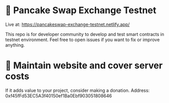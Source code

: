 # 🥞 Pancake Swap Exchange Testnet

Live at: https://pancakeswap-exchange-testnet.netlify.app/

This repo is for developer community to develop and test smart contracts in testnet environment.
Feel free to open issues if you want to fix or improve anything.

# 🤝 Maintain website and cover server costs
If it adds value to your project, consider making a donation.
Address: 0xf45fFd53EC5A3f40150ef1Ba0Ebf903051808646
